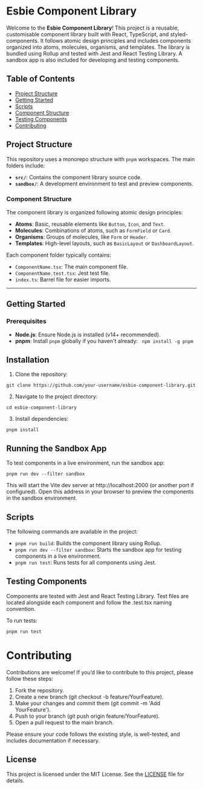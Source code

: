# Esbie Component Library

Welcome to the **Esbie Component Library**! This project is a reusable, customisable component library built with React, TypeScript, and styled-components. It follows atomic design principles and includes components organized into atoms, molecules, organisms, and templates. The library is bundled using Rollup and tested with Jest and React Testing Library. A sandbox app is also included for developing and testing components.

## Table of Contents

- [Project Structure](#project-structure)
- [Getting Started](#getting-started)
- [Scripts](#scripts)
- [Component Structure](#component-structure)
- [Testing Components](#testing-components)
- [Contributing](#contributing)


## Project Structure

This repository uses a monorepo structure with `pnpm` workspaces. The main folders include:

- **`src/`**: Contains the component library source code.
- **`sandbox/`**: A development environment to test and preview components.

### Component Structure

The component library is organized following atomic design principles:

- **Atoms**: Basic, reusable elements like `Button`, `Icon`, and `Text`.
- **Molecules**: Combinations of atoms, such as `FormField` or `Card`.
- **Organisms**: Groups of molecules, like `Form` or `Header`.
- **Templates**: High-level layouts, such as `BasicLayout` or `DashboardLayout`.

Each component folder typically contains:
- `ComponentName.tsx`: The main component file.
- `ComponentName.test.tsx`: Jest test file.
- `index.ts`: Barrel file for easier imports.

---

## Getting Started

### Prerequisites

- **Node.js**: Ensure Node.js is installed (v14+ recommended).
- **pnpm**: Install `pnpm` globally if you haven't already:
` npm install -g pnpm`

## Installation
1. Clone the repository:

`git clone https://github.com/your-username/esbie-component-library.git`

2. Navigate to the project directory:

`cd esbie-component-library`

3. Install dependencies:

`pnpm install`

## Running the Sandbox App
To test components in a live environment, run the sandbox app:

`pnpm run dev --filter sandbox`

This will start the Vite dev server at http://localhost:2000 (or another port if configured). Open this address in your browser to preview the components in the sandbox environment.


## Scripts
The following commands are available in the project:

- `pnpm run build`: Builds the component library using Rollup.
- `pnpm run dev --filter sandbox`: Starts the sandbox app for testing components in a live environment.
- `pnpm run test`: Runs tests for all components using Jest.

## Testing Components
Components are tested with Jest and React Testing Library. Test files are located alongside each component and follow the .test.tsx naming convention.

To run tests:

`pnpm run test`


# Contributing
Contributions are welcome! If you’d like to contribute to this project, please follow these steps:

1. Fork the repository.
2. Create a new branch (git checkout -b feature/YourFeature).
3. Make your changes and commit them (git commit -m 'Add YourFeature').
4. Push to your branch (git push origin feature/YourFeature).
5. Open a pull request to the main branch.

Please ensure your code follows the existing style, is well-tested, and includes documentation if necessary.

## License
This project is licensed under the MIT License. See the [LICENSE](./LICENSE) file for details.